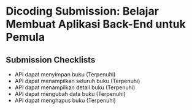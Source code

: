 # Dicoding Submission: Belajar Membuat Aplikasi Back-End untuk Pemula

## Submission Checklists
- API dapat menyimpan buku (Terpenuhi)
- API dapat menampilkan seluruh buku (Terpenuhi)
- API dapat menampilkan detail buku (Terpenuhi)
- API dapat mengubah data buku (Terpenuhi)
- API dapat menghapus buku (Terpenuhi)